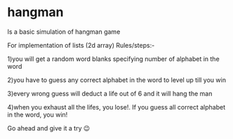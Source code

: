 # hangman
Is a basic simulation of hangman game

For implementation of lists (2d array)
Rules/steps:-

1)you will get a random word blanks specifying number of alphabet in the word


2)you have to guess any correct alphabet in the word to level up till you win


3)every wrong guess will deduct a life out of 6 and it will hang the man


4)when you exhaust all the lifes, you lose!. If you guess all correct alphabet in the word, you win! 


Go ahead and give it a try 😉
